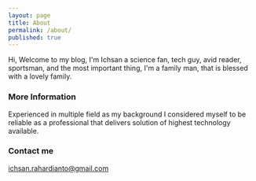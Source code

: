 ```yaml
---
layout: page
title: About
permalink: /about/
published: true
---
```




Hi, Welcome to my blog, I'm Ichsan a science fan, tech guy, avid reader, sportsman, and the most important thing, I'm a family man, that is blessed with a lovely family.

### More Information

Experienced in multiple field as my background I considered myself to be reliable as a professional that delivers solution of highest technology available.

### Contact me

[ichsan.rahardianto@gmail.com](mailto:ichsan.rahardianto@gmail.com)
